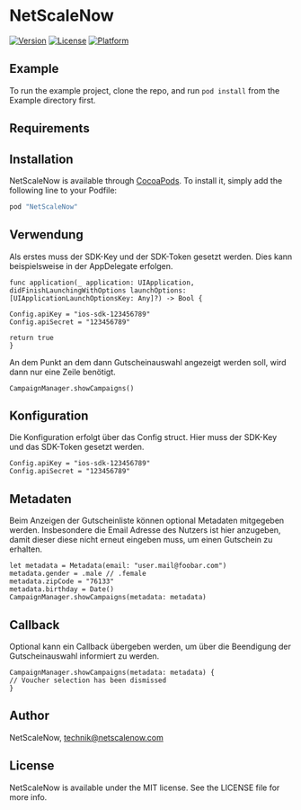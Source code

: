 # NetScaleNow

[![Version](https://img.shields.io/cocoapods/v/NetScaleNow.svg?style=flat)](http://cocoapods.org/pods/NetScaleNow)
[![License](https://img.shields.io/cocoapods/l/NetScaleNow.svg?style=flat)](http://cocoapods.org/pods/NetScaleNow)
[![Platform](https://img.shields.io/cocoapods/p/NetScaleNow.svg?style=flat)](http://cocoapods.org/pods/NetScaleNow)

## Example

To run the example project, clone the repo, and run `pod install` from the Example directory first.

## Requirements

## Installation

NetScaleNow is available through [CocoaPods](http://cocoapods.org). To install
it, simply add the following line to your Podfile:

```ruby
pod "NetScaleNow"
```

## Verwendung
Als erstes muss der SDK-Key und der SDK-Token gesetzt werden. Dies kann beispielsweise in der AppDelegate erfolgen.

```
func application(_ application: UIApplication, 
didFinishLaunchingWithOptions launchOptions: [UIApplicationLaunchOptionsKey: Any]?) -> Bool {

Config.apiKey = "ios-sdk-123456789"
Config.apiSecret = "123456789"

return true
}
```

An dem Punkt an dem dann Gutscheinauswahl angezeigt werden soll, wird dann nur eine Zeile benötigt.

```
CampaignManager.showCampaigns()
```

## Konfiguration
Die Konfiguration erfolgt über das Config struct. Hier muss der SDK-Key und das SDK-Token gesetzt werden.

```
Config.apiKey = "ios-sdk-123456789"
Config.apiSecret = "123456789"
```

## Metadaten
Beim Anzeigen der Gutscheinliste können optional Metadaten mitgegeben werden. Insbesondere die Email Adresse des Nutzers ist hier anzugeben, damit dieser diese nicht erneut eingeben muss, um einen Gutschein zu erhalten.

```
let metadata = Metadata(email: "user.mail@foobar.com")
metadata.gender = .male // .female
metadata.zipCode = "76133"
metadata.birthday = Date()
CampaignManager.showCampaigns(metadata: metadata)
```

## Callback
Optional kann ein Callback übergeben werden, um über die Beendigung der Gutscheinauswahl informiert zu werden.

```
CampaignManager.showCampaigns(metadata: metadata) {
// Voucher selection has been dismissed 
}
```

## Author

NetScaleNow, technik@netscalenow.com

## License

NetScaleNow is available under the MIT license. See the LICENSE file for more info.
